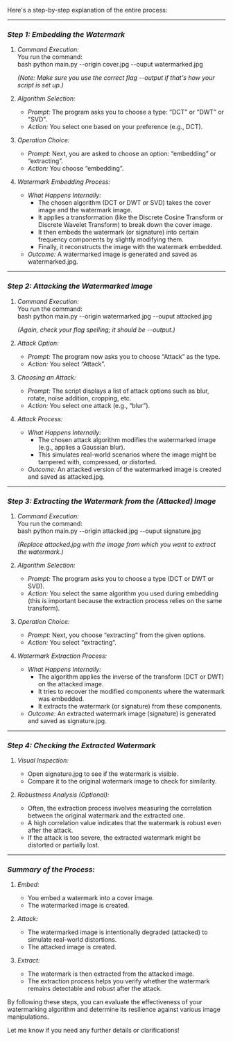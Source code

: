 Here's a step-by-step explanation of the entire process:

---

### *Step 1: Embedding the Watermark*

1. *Command Execution:*  
   You run the command:  
   bash
   python main.py --origin cover.jpg --ouput watermarked.jpg
     
   *(Note: Make sure you use the correct flag --output if that's how your script is set up.)*

2. *Algorithm Selection:*  
   - *Prompt:* The program asks you to choose a type: “DCT” or “DWT” or "SVD".  
   - *Action:* You select one based on your preference (e.g., DCT).

3. *Operation Choice:*  
   - *Prompt:* Next, you are asked to choose an option: “embedding” or “extracting”.  
   - *Action:* You choose “embedding”.

4. *Watermark Embedding Process:*  
   - *What Happens Internally:*  
     - The chosen algorithm (DCT or DWT or SVD) takes the cover image and the watermark image.
     - It applies a transformation (like the Discrete Cosine Transform or Discrete Wavelet Transform) to break down the cover image.
     - It then embeds the watermark (or signature) into certain frequency components by slightly modifying them.
     - Finally, it reconstructs the image with the watermark embedded.
   - *Outcome:* A watermarked image is generated and saved as watermarked.jpg.

---

### *Step 2: Attacking the Watermarked Image*

1. *Command Execution:*  
   You run the command:  
   bash
   python main.py --origin watermarked.jpg --ouput attacked.jpg
     
   *(Again, check your flag spelling; it should be --output.)*

2. *Attack Option:*  
   - *Prompt:* The program now asks you to choose “Attack” as the type.
   - *Action:* You select “Attack”.

3. *Choosing an Attack:*  
   - *Prompt:* The script displays a list of attack options such as blur, rotate, noise addition, cropping, etc.
   - *Action:* You select one attack (e.g., “blur”).

4. *Attack Process:*  
   - *What Happens Internally:*  
     - The chosen attack algorithm modifies the watermarked image (e.g., applies a Gaussian blur).
     - This simulates real-world scenarios where the image might be tampered with, compressed, or distorted.
   - *Outcome:* An attacked version of the watermarked image is created and saved as attacked.jpg.

---

### *Step 3: Extracting the Watermark from the (Attacked) Image*

1. *Command Execution:*  
   You run the command:  
   bash
   python main.py --origin attacked.jpg --ouput signature.jpg
     
   *(Replace attacked.jpg with the image from which you want to extract the watermark.)*

2. *Algorithm Selection:*  
   - *Prompt:* The program asks you to choose a type (DCT or DWT or SVD).  
   - *Action:* You select the same algorithm you used during embedding (this is important because the extraction process relies on the same transform).

3. *Operation Choice:*  
   - *Prompt:* Next, you choose “extracting” from the given options.
   - *Action:* You select “extracting”.

4. *Watermark Extraction Process:*  
   - *What Happens Internally:*  
     - The algorithm applies the inverse of the transform (DCT or DWT) on the attacked image.
     - It tries to recover the modified components where the watermark was embedded.
     - It extracts the watermark (or signature) from these components.
   - *Outcome:* An extracted watermark image (signature) is generated and saved as signature.jpg.

---

### *Step 4: Checking the Extracted Watermark*

1. *Visual Inspection:*  
   - Open signature.jpg to see if the watermark is visible.
   - Compare it to the original watermark image to check for similarity.

2. *Robustness Analysis (Optional):*  
   - Often, the extraction process involves measuring the correlation between the original watermark and the extracted one.
   - A high correlation value indicates that the watermark is robust even after the attack.
   - If the attack is too severe, the extracted watermark might be distorted or partially lost.

---

### *Summary of the Process:*

1. *Embed:*  
   - You embed a watermark into a cover image.
   - The watermarked image is created.

2. *Attack:*  
   - The watermarked image is intentionally degraded (attacked) to simulate real-world distortions.
   - The attacked image is created.

3. *Extract:*  
   - The watermark is then extracted from the attacked image.
   - The extraction process helps you verify whether the watermark remains detectable and robust after the attack.

By following these steps, you can evaluate the effectiveness of your watermarking algorithm and determine its resilience against various image manipulations.

Let me know if you need any further details or clarifications!
